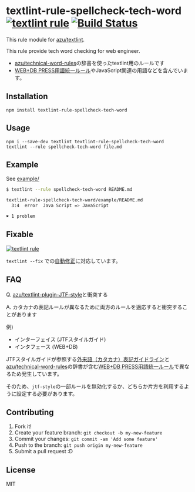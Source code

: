 # textlint-rule-spellcheck-tech-word [![textlint rule](https://img.shields.io/badge/textlint-fixable-green.svg?style=social)](https://textlint.github.io/)  [![Build Status](https://travis-ci.org/azu/textlint-rule-spellcheck-tech-word.svg)](https://travis-ci.org/azu/textlint-rule-spellcheck-tech-word)

This rule module for [azu/textlint](https://github.com/textlint/textlint "azu/textlint").

This rule provide tech word checking for web engineer.

- [azu/technical-word-rules](https://github.com/azu/technical-word-rules "azu/technical-word-rules")の辞書を使ったtextlint用のルールです
- [WEB+DB PRESS用語統一ルール](https://gist.github.com/inao/f55e8232e150aee918b9 "WEB+DB PRESS用語統一ルール")やJavaScript関連の用語などを含んでいます。

## Installation

```
npm install textlint-rule-spellcheck-tech-word
```

## Usage

```
npm i --save-dev textlint textlint-rule-spellcheck-tech-word
textlint --rule spellcheck-tech-word file.md
```

## Example

See [example/](example/)

```sh
$ textlint --rule spellcheck-tech-word README.md

textlint-rule-spellcheck-tech-word/example/README.md
  3:4  error  Java Script => JavaScript

✖ 1 problem
```

## Fixable

[![textlint rule](https://img.shields.io/badge/textlint-fixable-green.svg?style=social)](https://textlint.github.io/) 

`textlint --fix` での[自動修正](https://github.com/textlint/textlint/blob/master/docs/rule-fixer.md)に対応しています。

## FAQ

Q. [azu/textlint-plugin-JTF-style](https://github.com/azu/textlint-plugin-JTF-style "azu/textlint-plugin-JTF-style")と衝突する

A. カタカナの表記ルールが異なるために両方のルールを適応すると衝突することがあります

例)

- インターフェイス (JTFスタイルガイド)
- インタフェース   (WEB+DB)

JTFスタイルガイドが参照する[外来語（カタカナ）表記ガイドライン](http://www.jtca.org/standardization/ "外来語（カタカナ）表記ガイドライン")と[azu/technical-word-rules](https://github.com/azu/technical-word-rules "azu/technical-word-rules")の辞書が含む[WEB+DB PRESS用語統一ルール](https://gist.github.com/inao/f55e8232e150aee918b9 "WEB+DB PRESS用語統一ルール")で異なるため発生しています。

そのため、`jtf-style`の一部ルールを無効化するか、どちらか片方を利用するように設定する必要があります。

## Contributing

1. Fork it!
2. Create your feature branch: `git checkout -b my-new-feature`
3. Commit your changes: `git commit -am 'Add some feature'`
4. Push to the branch: `git push origin my-new-feature`
5. Submit a pull request :D

## License

MIT
